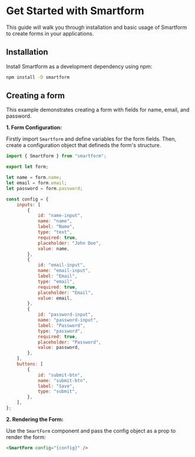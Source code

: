 # Get Started with Smartform

This guide will walk you through installation and basic usage of Smartform to create forms in your applications.

## Installation

Install Smartform as a development dependency using npm:

```bash
npm install -D smartform
```

## Creating a form

This example demonstrates creating a form with fields for name, email, and password.

**1. Form Configuration:**

Firstly import `Smartform` and define variables for the form fields. Then, create a configuration object that defineds the form's structure.

```js
import { SmartForm } from "smartform";

export let form;

let name = form.name;
let email = form.email;
let password = form.password;

const config = {
    inputs: [
        {
            id: "name-input",
            name: "name",
            label: "Name",
            type: "text",
            required: true,
            placeholder: "John Doe",
            value: name,
        },
        {
            id: "email-input",
            name: "email-input",
            label: "Email",
            type: "email",
            required: true,
            placeholder: "Email",
            value: email,
        },
        {
            id: "password-input",
            name: "password-input",
            label: "Password",
            type: "password",
            required: true,
            placeholder: "Password",
            value: password,
        },
    ],
    buttons: [
        {
            id: "submit-btn",
            name: "submit-btn",
            label: "Save",
            type: "submit",
        },
    ],
};
```

**2. Rendering the Form:**

Use the `SmartForm` component and pass the config object as a prop to render the form:

```html
<SmartForm config="{config}" />
```
